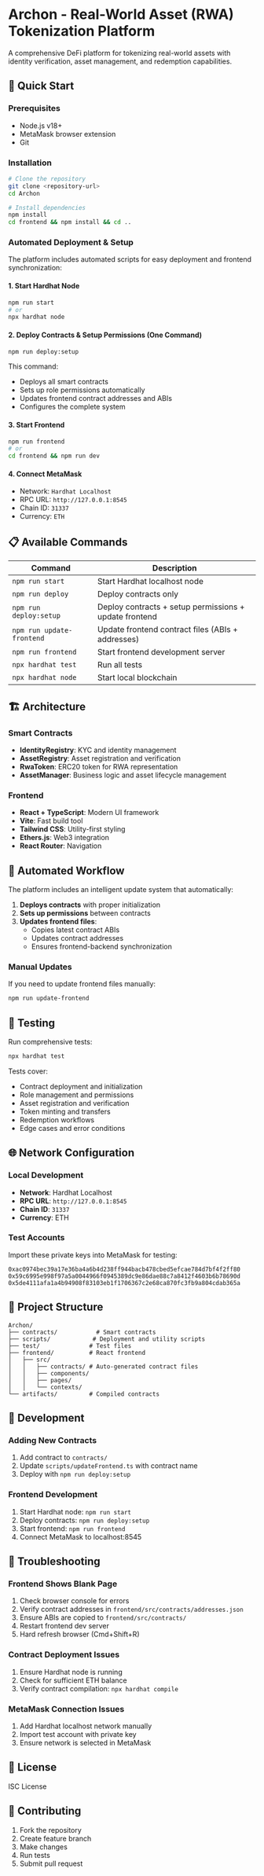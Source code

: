 # Archon - Real-World Asset (RWA) Tokenization Platform

A comprehensive DeFi platform for tokenizing real-world assets with identity verification, asset management, and redemption capabilities.

## 🚀 Quick Start

### Prerequisites
- Node.js v18+ 
- MetaMask browser extension
- Git

### Installation
```bash
# Clone the repository
git clone <repository-url>
cd Archon

# Install dependencies
npm install
cd frontend && npm install && cd ..
```

### Automated Deployment & Setup

The platform includes automated scripts for easy deployment and frontend synchronization:

#### 1. Start Hardhat Node
```bash
npm run start
# or
npx hardhat node
```

#### 2. Deploy Contracts & Setup Permissions (One Command)
```bash
npm run deploy:setup
```
This command:
- Deploys all smart contracts
- Sets up role permissions automatically
- Updates frontend contract addresses and ABIs
- Configures the complete system

#### 3. Start Frontend
```bash
npm run frontend
# or
cd frontend && npm run dev
```

#### 4. Connect MetaMask
- Network: `Hardhat Localhost`
- RPC URL: `http://127.0.0.1:8545`
- Chain ID: `31337`
- Currency: `ETH`

## 📋 Available Commands

| Command | Description |
|---------|-------------|
| `npm run start` | Start Hardhat localhost node |
| `npm run deploy` | Deploy contracts only |
| `npm run deploy:setup` | Deploy contracts + setup permissions + update frontend |
| `npm run update-frontend` | Update frontend contract files (ABIs + addresses) |
| `npm run frontend` | Start frontend development server |
| `npx hardhat test` | Run all tests |
| `npx hardhat node` | Start local blockchain |

## 🏗️ Architecture

### Smart Contracts
- **IdentityRegistry**: KYC and identity management
- **AssetRegistry**: Asset registration and verification
- **RwaToken**: ERC20 token for RWA representation
- **AssetManager**: Business logic and asset lifecycle management

### Frontend
- **React + TypeScript**: Modern UI framework
- **Vite**: Fast build tool
- **Tailwind CSS**: Utility-first styling
- **Ethers.js**: Web3 integration
- **React Router**: Navigation

## 🔄 Automated Workflow

The platform includes an intelligent update system that automatically:

1. **Deploys contracts** with proper initialization
2. **Sets up permissions** between contracts
3. **Updates frontend files**:
   - Copies latest contract ABIs
   - Updates contract addresses
   - Ensures frontend-backend synchronization

### Manual Updates
If you need to update frontend files manually:
```bash
npm run update-frontend
```

## 🧪 Testing

Run comprehensive tests:
```bash
npx hardhat test
```

Tests cover:
- Contract deployment and initialization
- Role management and permissions
- Asset registration and verification
- Token minting and transfers
- Redemption workflows
- Edge cases and error conditions

## 🌐 Network Configuration

### Local Development
- **Network**: Hardhat Localhost
- **RPC URL**: `http://127.0.0.1:8545`
- **Chain ID**: `31337`
- **Currency**: ETH

### Test Accounts
Import these private keys into MetaMask for testing:
```
0xac0974bec39a17e36ba4a6b4d238ff944bacb478cbed5efcae784d7bf4f2ff80
0x59c6995e998f97a5a0044966f0945389dc9e86dae88c7a8412f4603b6b78690d
0x5de4111afa1a4b94908f83103eb1f1706367c2e68ca870fc3fb9a804cdab365a
```

## 📁 Project Structure

```
Archon/
├── contracts/           # Smart contracts
├── scripts/            # Deployment and utility scripts
├── test/              # Test files
├── frontend/          # React frontend
│   ├── src/
│   │   ├── contracts/ # Auto-generated contract files
│   │   ├── components/
│   │   ├── pages/
│   │   └── contexts/
└── artifacts/         # Compiled contracts
```

## 🔧 Development

### Adding New Contracts
1. Add contract to `contracts/`
2. Update `scripts/updateFrontend.ts` with contract name
3. Deploy with `npm run deploy:setup`

### Frontend Development
1. Start Hardhat node: `npm run start`
2. Deploy contracts: `npm run deploy:setup`
3. Start frontend: `npm run frontend`
4. Connect MetaMask to localhost:8545

## 🚨 Troubleshooting

### Frontend Shows Blank Page
1. Check browser console for errors
2. Verify contract addresses in `frontend/src/contracts/addresses.json`
3. Ensure ABIs are copied to `frontend/src/contracts/`
4. Restart frontend dev server
5. Hard refresh browser (Cmd+Shift+R)

### Contract Deployment Issues
1. Ensure Hardhat node is running
2. Check for sufficient ETH balance
3. Verify contract compilation: `npx hardhat compile`

### MetaMask Connection Issues
1. Add Hardhat localhost network manually
2. Import test account with private key
3. Ensure network is selected in MetaMask

## 📄 License

ISC License

## 🤝 Contributing

1. Fork the repository
2. Create feature branch
3. Make changes
4. Run tests
5. Submit pull request
